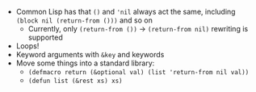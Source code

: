 - Common Lisp has that `()` and `'nil` always act the same, including `(block nil (return-from ()))` and so on
  - Currently, only `(return-from ())` -> `(return-from nil)` rewriting is supported
- Loops!
- Keyword arguments with `&key` and keywords
- Move some things into a standard library:
  - `(defmacro return (&optional val) (list 'return-from nil val))`
  - `(defun list (&rest xs) xs)`

